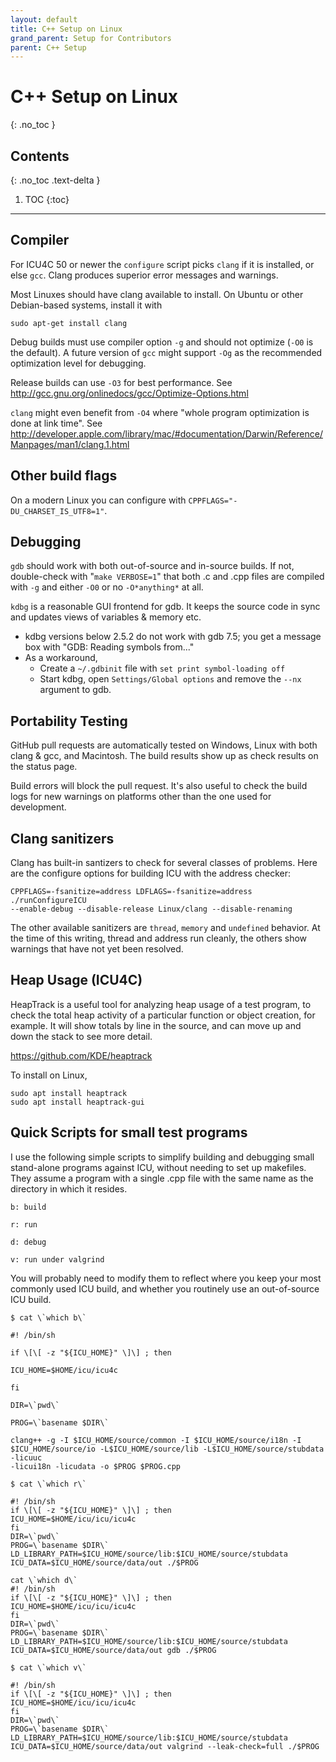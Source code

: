 ```yaml
---
layout: default
title: C++ Setup on Linux
grand_parent: Setup for Contributors
parent: C++ Setup
---
```


<!--
© 2016 and later: Unicode, Inc. and others.
License & terms of use: http://www.unicode.org/copyright.html
-->

# C++ Setup on Linux
{: .no_toc }

## Contents
{: .no_toc .text-delta }

1. TOC
{:toc}

---


## Compiler

For ICU4C 50 or newer the `configure` script picks `clang` if it is installed,
or else `gcc`. Clang produces superior error messages and warnings.

Most Linuxes should have clang available to install. On Ubuntu or other
Debian-based systems, install it with

```
sudo apt-get install clang
```

Debug builds must use compiler option `-g` and should not optimize (`-O0` is the
default). A future version of `gcc` might support `-Og` as the recommended
optimization level for debugging.

Release builds can use `-O3` for best performance. See
<http://gcc.gnu.org/onlinedocs/gcc/Optimize-Options.html>

`clang` might even benefit from `-O4` where "whole program optimization is done
at link time". See
<http://developer.apple.com/library/mac/#documentation/Darwin/Reference/Manpages/man1/clang.1.html>

## Other build flags

On a modern Linux you can configure with `CPPFLAGS="-DU_CHARSET_IS_UTF8=1"`.

## Debugging

`gdb` should work with both out-of-source and in-source builds. If not,
double-check with "`make VERBOSE=1`" that both .c and .cpp files are compiled
with `-g` and either `-O0` or no `-O*anything*` at all.

`kdbg` is a reasonable GUI frontend for gdb. It keeps the source code in sync
and updates views of variables & memory etc.

*   kdbg versions below 2.5.2 do not work with gdb 7.5; you get a message box
    with "GDB: Reading symbols from..."
*   As a workaround,
    *   Create a `~/.gdbinit` file with `set print symbol-loading off`
    *   Start kdbg, open `Settings/Global options` and remove the `--nx`
        argument to gdb.

## Portability Testing

GitHub pull requests are automatically tested on Windows, Linux with both clang
& gcc, and Macintosh. The build results show up as check results on the status
page.

Build errors will block the pull request. It's also useful to check the build
logs for new warnings on platforms other than the one used for development.

## Clang sanitizers

Clang has built-in santizers to check for several classes of problems. Here are
the configure options for building ICU with the address checker:

```
CPPFLAGS=-fsanitize=address LDFLAGS=-fsanitize=address ./runConfigureICU
--enable-debug --disable-release Linux/clang --disable-renaming
```

The other available sanitizers are `thread`, `memory` and `undefined` behavior.
At the time of this writing, thread and address run cleanly, the others show
warnings that have not yet been resolved.

## Heap Usage (ICU4C)

HeapTrack is a useful tool for analyzing heap usage of a test program, to check
the total heap activity of a particular function or object creation, for
example. It will show totals by line in the source, and can move up and down the
stack to see more detail.

<https://github.com/KDE/heaptrack>

To install on Linux,

```
sudo apt install heaptrack
sudo apt install heaptrack-gui
```

## Quick Scripts for small test programs

I use the following simple scripts to simplify building and debugging small
stand-alone programs against ICU, without needing to set up makefiles. They
assume a program with a single .cpp file with the same name as the directory in
which it resides.

```
b: build

r: run

d: debug

v: run under valgrind
```

You will probably need to modify them to reflect where you keep your most
commonly used ICU build, and whether you routinely use an out-of-source ICU
build.

```
$ cat \`which b\`

#! /bin/sh

if \[\[ -z "${ICU_HOME}" \]\] ; then

ICU_HOME=$HOME/icu/icu4c

fi

DIR=\`pwd\`

PROG=\`basename $DIR\`

clang++ -g -I $ICU_HOME/source/common -I $ICU_HOME/source/i18n -I
$ICU_HOME/source/io -L$ICU_HOME/source/lib -L$ICU_HOME/source/stubdata -licuuc
-licui18n -licudata -o $PROG $PROG.cpp

$ cat \`which r\`

#! /bin/sh
if \[\[ -z "${ICU_HOME}" \]\] ; then
ICU_HOME=$HOME/icu/icu/icu4c
fi
DIR=\`pwd\`
PROG=\`basename $DIR\`
LD_LIBRARY_PATH=$ICU_HOME/source/lib:$ICU_HOME/source/stubdata
ICU_DATA=$ICU_HOME/source/data/out ./$PROG

cat \`which d\`
#! /bin/sh
if \[\[ -z "${ICU_HOME}" \]\] ; then
ICU_HOME=$HOME/icu/icu/icu4c
fi
DIR=\`pwd\`
PROG=\`basename $DIR\`
LD_LIBRARY_PATH=$ICU_HOME/source/lib:$ICU_HOME/source/stubdata
ICU_DATA=$ICU_HOME/source/data/out gdb ./$PROG

$ cat \`which v\`

#! /bin/sh
if \[\[ -z "${ICU_HOME}" \]\] ; then
ICU_HOME=$HOME/icu/icu/icu4c
fi
DIR=\`pwd\`
PROG=\`basename $DIR\`
LD_LIBRARY_PATH=$ICU_HOME/source/lib:$ICU_HOME/source/stubdata
ICU_DATA=$ICU_HOME/source/data/out valgrind --leak-check=full ./$PROG
```